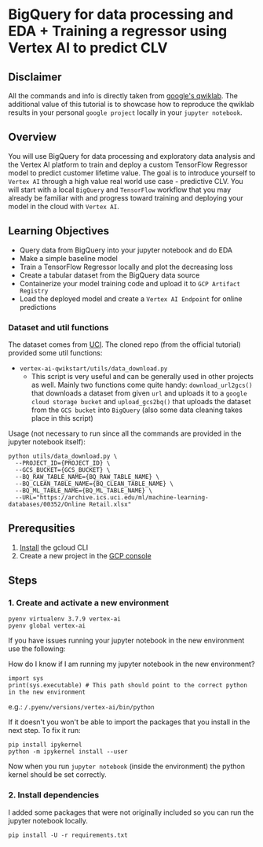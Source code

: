 # BigQuery for data processing and EDA + Training a regressor using Vertex AI to predict CLV

## Disclaimer

All the commands and info is directly taken from [google's qwiklab](https://www.qwiklabs.com/focuses/18940?parent=catalog). The additional value of this tutorial is to showcase how to reproduce the qwiklab results in your personal `google project` locally in your `jupyter notebook`.

## Overview

You will use BigQuery for data processing and exploratory data analysis and the Vertex AI platform to train and deploy a custom TensorFlow Regressor model to predict customer lifetime value. The goal is to introduce yourself to `Vertex AI` through a high value real world use case - predictive CLV. You will start with a local `BigQuery` and `TensorFlow` workflow that you may already be familiar with and progress toward training and deploying your model in the cloud with `Vertex AI`.

 ## Learning Objectives
 
 - Query data from BigQuery into your jupyter notebook and do EDA
 - Make a simple baseline model 
 - Train a TensorFlow Regressor locally and plot the decreasing loss
 - Create a tabular dataset from the BigQuery data source
 - Containerize your model training code and upload it to `GCP Artifact Registry`
 - Load the deployed model and create a `Vertex AI Endpoint` for online predictions

### Dataset and util functions

The dataset comes from [UCI](https://archive.ics.uci.edu/ml/datasets/online+retail). The cloned repo (from the official tutorial) provided some util functions:
  - `vertex-ai-qwikstart/utils/data_download.py`
      - This script is very useful and can be generally used in other projects as well. Mainly two functions come quite handy: `download_url2gcs()` that downloads a dataset from given `url` and uploads it to a `google cloud storage bucket` and `upload_gcs2bq()` that uploads the dataset from the `GCS bucket` into `BigQuery` (also some data cleaning takes place in this script) 

Usage (not necessary to run since all the commands are provided in the jupyter notebook itself):
```
python utils/data_download.py \
  --PROJECT_ID={PROJECT_ID} \
  --GCS_BUCKET={GCS_BUCKET} \
  --BQ_RAW_TABLE_NAME={BQ_RAW_TABLE_NAME} \
  --BQ_CLEAN_TABLE_NAME={BQ_CLEAN_TABLE_NAME} \
  --BQ_ML_TABLE_NAME={BQ_ML_TABLE_NAME} \
  --URL="https://archive.ics.uci.edu/ml/machine-learning-databases/00352/Online Retail.xlsx"
```

## Prerequsities

1. [Install](https://cloud.google.com/sdk/docs/install-sdk) the gcloud CLI 
2. Create a new project in the [GCP console](https://console.cloud.google.com)

## Steps

### 1. Create and activate a new environment
```
pyenv virtualenv 3.7.9 vertex-ai
pyenv global vertex-ai
```

If you have issues running your jupyter notebook in the new environment use the following:

How do I know if I am running my jupyter notebook in the new environment?

```
import sys
print(sys.executable) # This path should point to the correct python in the new environment
```
e.g.: `/.pyenv/versions/vertex-ai/bin/python`

If it doesn't you won't be able to import the packages that you install in the next step.
To fix it run:

```
pip install ipykernel  
python -m ipykernel install --user
```

Now when you run `jupyter notebook` (inside the environment) the python kernel should be set correctly.

### 2. Install dependencies
I added some packages that were not originally included so you can run the jupyter notebook locally.

```
pip install -U -r requirements.txt
```

